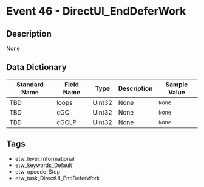 # Event 46 - DirectUI_EndDeferWork

## Description
None

## Data Dictionary
|Standard Name|Field Name|Type|Description|Sample Value|
|---|---|---|---|---|
|TBD|loops|UInt32|None|`None`|
|TBD|cGC|UInt32|None|`None`|
|TBD|cGCLP|UInt32|None|`None`|

## Tags
* etw_level_Informational
* etw_keywords_Default
* etw_opcode_Stop
* etw_task_DirectUI_EndDeferWork